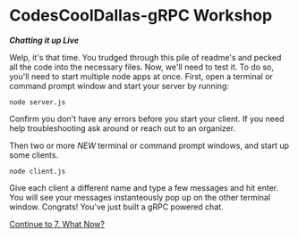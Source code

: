 CodesCoolDallas-gRPC Workshop
=============================

***Chatting it up Live***

Welp, it's that time. You trudged through this pile of readme's and pecked all the code into the necessary files. Now, we'll need to test it. To do so, you'll need to start multiple node apps at once. First, open a terminal or command prompt window and start your server by running:

```
node server.js
```

Confirm you don't have any errors before you start your client. If you need help troubleshooting ask around or reach out to an organizer. 

Then two or more *NEW* terminal or command prompt windows, and start up some clients.

```
node client.js
```

Give each client a different name and type a few messages and hit enter. You will see your messages instanteously pop up on the other terminal window. Congrats! You've just built a gRPC powered chat. 

[Continue to 7. What Now?](../7_next_steps)
